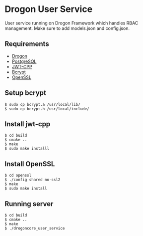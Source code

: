 # Drogon User Service

User service running on Drogon Framework which handles RBAC management. Make sure to add models.json and config.json.

## Requirements

* [Drogon](https://github.com/drogonframework/drogon)
* [PostgreSQL](https://www.postgresql.org)
* [JWT-CPP](https://github.com/Thalhammer/jwt-cpp)
* [Bcrypt](https://github.com/rg3/bcrypt.git)
* [OpenSSL](https://github.com/openssl/openssl.git)

## Setup bcrypt

    $ sudo cp bcrypt.a /usr/local/lib/
    $ sudo cp bcrypt.h /usr/local/include/

## Install jwt-cpp

    $ cd build
    $ cmake ..
    $ make
    $ sudo make installl
    

## Install OpenSSL

    $ cd openssl
    $ ./config shared no-ssl2
    $ make
    $ sudo make install


## Running server

    $ cd build
    $ cmake ..
    $ make
    $ ./drogoncore_user_service
